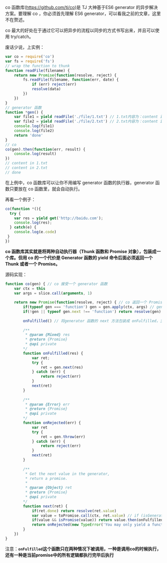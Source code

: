 co 函数库(https://github.com/tj/co)是 TJ 大神基于ES6 generator 的异步解决方案。要理解 co ，你必须首先理解 ES6 generator，可以看我之前的文章，这里不在赘述。

co 最大的好处在于通过它可以把异步的流程以同步的方式书写出来，并且可以使用 try/catch。

废话少说，上实例：

```js
var co = require('co')
var fs = require('fs')
// wrap the function to thunk
function readFile(filename) {
    return new Promise(function(resolve, reject) {
        fs.readFile(filename, function(err, date) {
            if (err) reject(err)
            resolve(data)
        })
    })
}
// generator 函数
function *gen() {
    var file1 = yield readFile('./file/1.txt') // 1.txt内容为：content in 1.txt
    var file2 = yield readFile('./file/2.txt') // 2.txt内容为：content in 2.txt
    console.log(file1)
    console.log(file2)
    return 'done'
}
// co
co(gen).then(function(err, result) {
    console.log(result)
})
// content in 1.txt
// content in 2.txt
// done
```

在上例中，co 函数库可以让你不用编写 generator 函数的执行器，generator 函数只要放在 co 函数里，就会自动执行。

再看一个例子：

```js
co(function *(){
  try {
    var res = yield get('http://baidu.com');
    console.log(res);
  } catch(e) {
    console.log(e.code) 
 }
})
```

**co 函数库其实就是将两种自动执行器（Thunk 函数和 Promise 对象），包装成一个库。但用 co 的一个代价是 Generator 函数的 yield 命令后面必须返回一个 Thunk 或者一个 Promise。**

源码实现：

```js
function co(gen) { // co 接受一个 generator 函数
    var ctx = this
    var args = slice.call(arguments, 1)
    
    return new Promise(function(resolve, reject) { // co 返回一个 Promise 对象
        if(typeof gen === 'function') gen = gen.apply(ctx, args) // gen 为 generator 函数，执行该函数
        if(!gen || typeof gen.next !== 'function') return resolve(gen) // 不是则返回并更新 Promise状态为 resolve
        
        onFulfilled() // 将generator 函数的 next 方法包装成 onFulfilled，主要是为了能够捕获抛出的异常
        
        /**
     	 * @param {Mixed} res
     	 * @return {Promise}
     	 * @api private
     	*/
        function onFulfilled(res) {
            var ret;
            try {
                ret = gen.next(res)
            } catch (err) {
                return reject(err)
            }
            next(ret)
        }
        
        /**
     	 * @param {Error} err
     	 * @return {Promise}
     	 * @api private
     	*/
        function onRejected(err) {
            var ret
            try {
                ret = gen.throw(err)
            } catch (err) {
                return reject(err)
            }
            next(ret)
        }
        
        /**
     	 * Get the next value in the generator,
    	 * return a promise.
    	 *
    	 * @param {Object} ret
    	 * @return {Promise}
    	 * @api private
     	*/
        function next(ret) {
            if(ret.done) return resolve(ret.value)
            var value = toPromise.call(ctx, ret.value) // if (isGeneratorFunction(obj) || isGenerator(obj)) return co.call(this, obj);
            if(value && isPromise(value)) return value.then(onFulfilled, onRejected)
            return onRejected(new TypeError('You may only yield a function, promise, generator, but the following object was passed: ' + String(ret.value) + '"'))
        }
    })
}
```

注意：**`onFulfilled`这个函数只在两种情况下被调用，一种是调用co的时候执行，还有一种是当前promise中的所有逻辑都执行完毕后执行**
